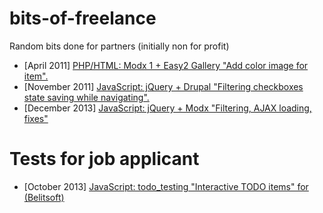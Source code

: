bits-of-freelance
=================

Random bits done for partners (initially non for profit)

* [April 2011] [PHP/HTML: Modx 1 + Easy2 Gallery "Add color image for item".](http://olecom.github.io/bits-of-freelance/#antelfashion)
* [November 2011] [JavaScript: jQuery + Drupal "Filtering checkboxes state saving while navigating".](http://olecom.github.io/bits-of-freelance/#topo)
* [December 2013] [JavaScript: jQuery + Modx "Filtering, AJAX loading, fixes"](https://github.com/olecom/bits-of-freelance/compare/445417adb89a476747d56d9469cb914a06f480ca...672791f75b4b6f0a0f2869f362abf29ae4b12fb4)

Tests for job applicant
=========

* [October 2013] [JavaScript: todo_testing "Interactive TODO items" for (Belitsoft)](http://olecom.github.io/bits-of-freelance/#todo_Belitsoft)
